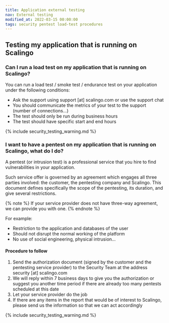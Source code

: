 ```yaml
---
title: Application external testing
nav: External testing
modified_at: 2022-03-15 00:00:00
tags: security pentest load-test procedures
---
```


## Testing my application that is running on Scalingo

### Can I run a load test on my application that is running on Scalingo?

You can run a load test / smoke test / endurance test on your application under the following conditions:

- Ask the support using support [at] scalingo.com or use the support chat
- You should communicate the metrics of your test to the support (number of connections...)
- The test should only be run during business hours
- The test should have specific start and end hours

{% include security_testing_warning.md %}

### I want to have a pentest on my application that is running on Scalingo, what do I do?

A pentest (or intrusion test) is a professional service that you hire to find vulnerabilities in your application.

Such service offer is governed by an agreement which engages all three parties involved: the customer, the pentesting company and Scalingo.
This document defines specifically the scope of the pentesting, its duration, and give several restrictions.

{% note %}
If your service provider does not have three-way agreement, we can provide you with one.
{% endnote %}

For example:

- Restriction to the application and databases of the user
- Should not disrupt the normal working of the platform
- No use of social engineering, physical intrusion...

#### Procedure to follow

1. Send the authorization document (signed by the customer and the pentesting
   service provider) to the Security Team at the address security [at]
   scalingo.com
2. We will reply within 7 business days to give you the authorization or suggest
   you another time period if there are already too many pentests scheduled at
   this date
3. Let your service provider do the job
4. If there are any items in the report that would be of interest to Scalingo,
   please send us the information so that we can act accordingly

{% include security_testing_warning.md %}